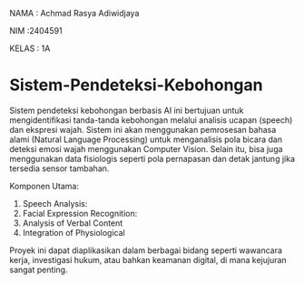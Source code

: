 NAMA : Achmad Rasya Adiwidjaya

NIM  :2404591

KELAS : 1A

# Sistem-Pendeteksi-Kebohongan

Sistem pendeteksi kebohongan berbasis AI ini bertujuan untuk mengidentifikasi tanda-tanda kebohongan melalui analisis ucapan (speech) dan ekspresi wajah. Sistem ini akan menggunakan pemrosesan bahasa alami (Natural Language Processing) untuk menganalisis pola bicara dan deteksi emosi wajah menggunakan Computer Vision. Selain itu, bisa juga menggunakan data fisiologis seperti pola pernapasan dan detak jantung jika tersedia sensor tambahan.

Komponen Utama:

1. Speech Analysis:
2. Facial Expression Recognition:
3. Analysis of Verbal Content
4. Integration of Physiological

Proyek ini dapat diaplikasikan dalam berbagai bidang seperti wawancara kerja, investigasi hukum, atau bahkan keamanan digital, di mana kejujuran sangat penting.

